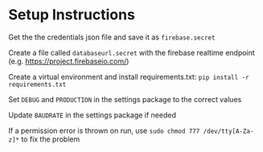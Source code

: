# Setup Instructions

Get the the credentials json file and save it as `firebase.secret`

Create a file called `databaseurl.secret` with the firebase realtime endpoint (e.g. https://project.firebaseio.com/)

Create a virtual environment and install requirements.txt: `pip install -r requirements.txt`

Set `DEBUG` and `PRODUCTION` in the settings package to the correct values

Update `BAUDRATE` in the settings package if needed

If a permission error is thrown on run, use `sudo chmod 777 /dev/tty[A-Za-z]*` to fix the problem